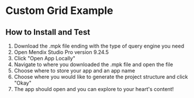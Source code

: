 # Custom Grid Example

## How to Install and Test
1. Download the .mpk file ending with the type of query engine you need
2. Open Mendix Studio Pro version 9.24.5
3. Click "Open App Locally"
4. Navigate to where you downloaded the .mpk file and open the file
5. Choose where to store your app and an app name
6. Choose where you would like to generate the project structure and click "Okay"
7. The app should open and you can explore to your heart's content!
